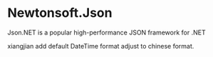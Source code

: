 Newtonsoft.Json
===============

Json.NET is a popular high-performance JSON framework for .NET

xiangjian  add default DateTime format adjust to chinese format.
